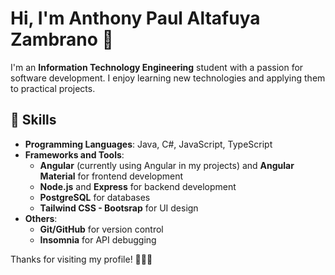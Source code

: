 # Hi, I'm Anthony Paul Altafuya Zambrano 👋

I'm an **Information Technology Engineering** student with a passion for software development. I enjoy learning new technologies and applying them to practical projects.

## 🚀 Skills

- **Programming Languages**: Java, C#, JavaScript, TypeScript
- **Frameworks and Tools**:
  - **Angular** (currently using Angular in my projects) and **Angular Material** for frontend development
  - **Node.js** and **Express** for backend development
  - **PostgreSQL** for databases
  - **Tailwind CSS - Bootsrap** for UI design
- **Others**:
  - **Git/GitHub** for version control
  - **Insomnia** for API debugging

Thanks for visiting my profile! 👨‍💻✨
